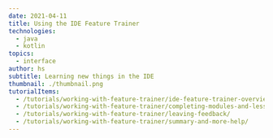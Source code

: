 ```yaml
---
date: 2021-04-11
title: Using the IDE Feature Trainer
technologies:
  - java
  - kotlin
topics:
  - interface
author: hs
subtitle: Learning new things in the IDE
thumbnail: ./thumbnail.png
tutorialItems:
  - /tutorials/working-with-feature-trainer/ide-feature-trainer-overview/
  - /tutorials/working-with-feature-trainer/completing-modules-and-lessons/
  - /tutorials/working-with-feature-trainer/leaving-feedback/
  - /tutorials/working-with-feature-trainer/summary-and-more-help/
---
```


